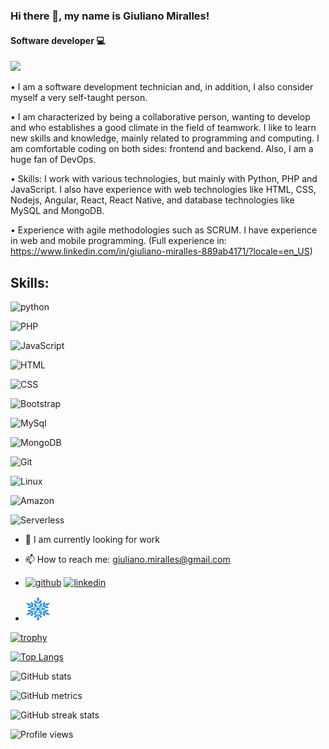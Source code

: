 ### Hi there 👋, my name is Giuliano Miralles! 
#### Software developer 💻

<img src=https://i.imgur.com/Qoyoqd5.png/>


• I am a software development technician and, in addition, I also consider myself a very self-taught person.

• I am characterized by being a collaborative person, wanting to develop and who establishes a good climate in the field of teamwork. I like to learn new skills and knowledge, mainly related to programming and computing. I am comfortable coding on both sides: frontend and backend. Also, I am a huge fan of DevOps.

• Skills: I work with various technologies, but mainly with Python, PHP and JavaScript. I also have experience with web technologies like HTML, CSS, Nodejs, Angular, React, React Native, and database technologies like MySQL and MongoDB.

• Experience with agile methodologies such as SCRUM. I have experience in web and mobile programming. (Full experience in: https://www.linkedin.com/in/giuliano-miralles-889ab4171/?locale=en_US)

## Skills: </br> 
![python](https://img.shields.io/badge/Python_→_Flask-3776AB?style=for-the-badge&logo=Python&logoColor=white&labelColor=101010)</br> 

![PHP](https://img.shields.io/badge/PHP_→_Laravel-777BB4?style=for-the-badge&logo=PHP&logoColor=white&labelColor=101010)</br> 

![JavaScript](https://img.shields.io/badge/JavaScript_→_NodeJS_ReactNative_React_&_Angular-F7DF1E?style=for-the-badge&logo=Javascript&logoColor=white&labelColor=101010)</br>
 
![HTML](https://img.shields.io/badge/HTML-E34F26?style=for-the-badge&logo=HTML5&logoColor=white&labelColor=101010)</br> 

![CSS](https://img.shields.io/badge/CSS-1572B6?style=for-the-badge&logo=CSS3&logoColor=white&labelColor=101010)</br>

![Bootstrap](https://img.shields.io/badge/Bootstrap-7952B3?style=for-the-badge&logo=bootstrap&logoColor=white&labelColor=101010)</br>

![MySql](https://img.shields.io/badge/MySql-4479A1?style=for-the-badge&logo=Mysql&logoColor=white&labelColor=101010)</br>

![MongoDB](https://img.shields.io/badge/MongoDB-47A248?style=for-the-badge&logo=mongodb&logoColor=white&labelColor=101010)</br>

![Git](https://img.shields.io/badge/Git-F05032?style=for-the-badge&logo=git&logoColor=white&labelColor=101010)</br>

![Linux](https://img.shields.io/badge/Linux_→_Ubuntu-FCC624?style=for-the-badge&logo=linux&logoColor=white&labelColor=101010)</br>

![Amazon](https://img.shields.io/badge/AWS_→_Lambda_ApiGateway_DynamoDB_C3_EC2_&_CloudWatch-232F3E?style=for-the-badge&logo=amazon&logoColor=white&labelColor=101010)</br>

![Serverless](https://img.shields.io/badge/Serverless-FD5750?style=for-the-badge&logo=serverless&logoColor=white&labelColor=101010)</br>

- 🔭 I am currently looking for work
- 📫 How to reach me: giuliano.miralles@gmail.com 


- [<img src='https://cdn.jsdelivr.net/npm/simple-icons@3.0.1/icons/github.svg' alt='github' height='40'>](https://github.com/giulianomiralles)  [<img src='https://cdn.jsdelivr.net/npm/simple-icons@3.0.1/icons/linkedin.svg' alt='linkedin' height='40'>](https://www.linkedin.com/in/https://www.linkedin.com/in/giuliano-miralles-889ab4171//)  

- <a href='https://archiveprogram.github.com/'><img src='https://raw.githubusercontent.com/acervenky/animated-github-badges/master/assets/acbadge.gif' width='40' height='40'></a> 

[![trophy](https://github-profile-trophy.vercel.app/?username=giulianomiralles)](https://github.com/ryo-ma/github-profile-trophy)

[![Top Langs](https://github-readme-stats.vercel.app/api/top-langs/?username=giulianomiralles)](https://github.com/anuraghazra/github-readme-stats)

![GitHub stats](https://github-readme-stats.vercel.app/api?username=giulianomiralles&show_icons=true&count_private=true)  

![GitHub metrics](https://metrics.lecoq.io/giulianomiralles)  

![GitHub streak stats](https://github-readme-streak-stats.herokuapp.com/?user=giulianomiralles)  

![Profile views](https://gpvc.arturio.dev/giulianomiralles)   
